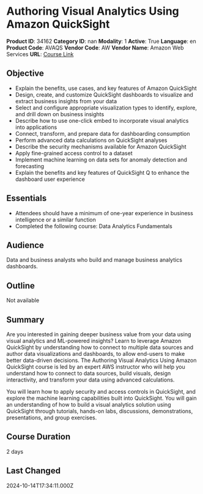 # Authoring Visual Analytics Using Amazon QuickSight

**Product ID**: 34162
**Category ID**: nan
**Modality**: 1
**Active**: True
**Language**: en
**Product Code**: AVAQS
**Vendor Code**: AW
**Vendor Name**: Amazon Web Services
**URL**: [Course Link](https://www.fastlaneus.com/course/amazon-avaqs)

## Objective
- Explain the benefits, use cases, and key features of Amazon QuickSight
- Design, create, and customize QuickSight dashboards to visualize and extract business insights from your data
- Select and configure appropriate visualization types to identify, explore, and drill down on business insights
- Describe how to use one-click embed to incorporate visual analytics into applications
- Connect, transform, and prepare data for dashboarding consumption
- Perform advanced data calculations on QuickSight analyses
- Describe the security mechanisms available for Amazon QuickSight
- Apply fine-grained access control to a dataset
- Implement machine learning on data sets for anomaly detection and forecasting
- Explain the benefits and key features of QuickSight Q to enhance the dashboard user experience

## Essentials
- Attendees should have a minimum of one-year experience in business intelligence or a similar function
- Completed the following course: Data Analytics Fundamentals

## Audience
Data and business analysts who build and manage business analytics dashboards.

## Outline
Not available

## Summary
Are you interested in gaining deeper business value from your data using visual analytics and ML-powered insights? Learn to leverage Amazon QuickSight by understanding how to connect to multiple data sources and author data visualizations and dashboards, to allow end-users to make better data-driven decisions. The Authoring Visual Analytics Using Amazon QuickSight course is led by an expert AWS instructor who will help you understand how to connect to data sources, build visuals, design interactivity, and transform your data using advanced calculations.

You will learn how to apply security and access controls in QuickSight, and explore the machine learning capabilities built into QuickSight. You will gain an understanding of how to build a visual analytics solution using QuickSight through tutorials, hands-on labs, discussions, demonstrations, presentations, and group exercises.

## Course Duration
2 days

## Last Changed
2024-10-14T17:34:11.000Z
